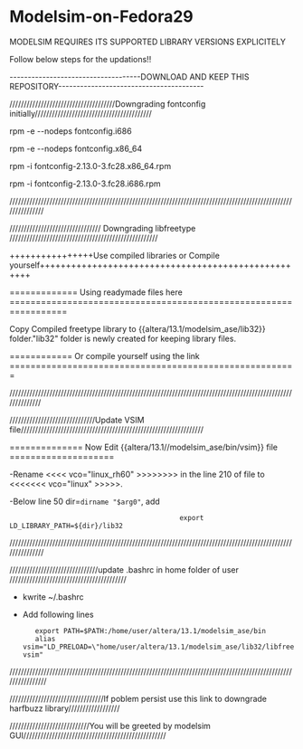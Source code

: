 # Modelsim-on-Fedora29

MODELSIM REQUIRES ITS SUPPORTED LIBRARY VERSIONS EXPLICITELY

Follow below steps for the updations!!

------------------------------------DOWNLOAD AND KEEP THIS REPOSITORY----------------------------------------

/////////////////////////////////////Downgrading fontconfig initially/////////////////////////////////////////

rpm -e --nodeps fontconfig.i686

rpm -e --nodeps fontconfig.x86_64

rpm -i fontconfig-2.13.0-3.fc28.x86_64.rpm

rpm -i fontconfig-2.13.0-3.fc28.i686.rpm


///////////////////////////////////////////////////////////////////////////////////////////////////////////////


////////////////////////////////  Downgrading libfreetype  ////////////////////////////////////////////////////


++++++++++++++++Use compiled libraries or Compile yourself++++++++++++++++++++++++++++++++++++++++++++++++++++



=============     Using readymade files here  =================================================================


Copy Compiled freetype library to {{altera/13.1/modelsim_ase/lib32}} folder."lib32" folder is newly created for keeping library files.


============  Or   compile yourself using the link      =======================================================

//////////////////////////////////////////////////////////////////////////////////////////////////////////////


//////////////////////////////Update VSIM file////////////////////////////////////////////////////////////////


==============  Now Edit {{altera/13.1//modelsim_ase/bin/vsim}} file  ====================
                                              
-Rename <<<<   vco="linux_rh60"    >>>>>>>>  in the line 210 of <vsim> file to  <<<<<<<    vco="linux"  >>>>>.

-Below line 50 dir=`dirname "$arg0"`, add  

                                              export LD_LIBRARY_PATH=${dir}/lib32
                                              
                                              
                                             
///////////////////////////////////////////////////////////////////////////////////////////////////////////////



///////////////////////////////update .bashrc  in home folder of user  /////////////////////////////////////////

-  kwrite ~/.bashrc
-  Add following lines

          export PATH=$PATH:/home/user/altera/13.1/modelsim_ase/bin
          alias vsim="LD_PRELOAD=\"home/user/altera/13.1/modelsim_ase/lib32/libfreetype.so.6\" vsim"
          
          
////////////////////////////////////////////////////////////////////////////////////////////////////////////////


/////////////////////////////////If poblem persist use this link to downgrade harfbuzz library//////////////////




////////////////////////////You will be greeted by modelsim GUI//////////////////////////////////////////////////








